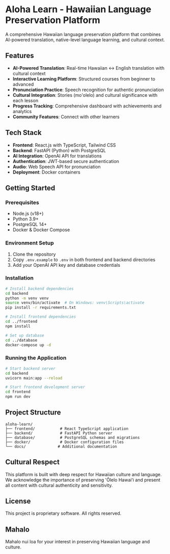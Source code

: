 # Aloha Learn - Hawaiian Language Preservation Platform

A comprehensive Hawaiian language preservation platform that combines AI-powered translation, native-level language learning, and cultural context.

## Features

- **AI-Powered Translation**: Real-time Hawaiian ↔ English translation with cultural context
- **Interactive Learning Platform**: Structured courses from beginner to advanced
- **Pronunciation Practice**: Speech recognition for authentic pronunciation
- **Cultural Integration**: Stories (mo'olelo) and cultural significance with each lesson
- **Progress Tracking**: Comprehensive dashboard with achievements and analytics
- **Community Features**: Connect with other learners

## Tech Stack

- **Frontend**: React.js with TypeScript, Tailwind CSS
- **Backend**: FastAPI (Python) with PostgreSQL
- **AI Integration**: OpenAI API for translations
- **Authentication**: JWT-based secure authentication
- **Audio**: Web Speech API for pronunciation
- **Deployment**: Docker containers

## Getting Started

### Prerequisites

- Node.js (v18+)
- Python 3.9+
- PostgreSQL 14+
- Docker & Docker Compose

### Environment Setup

1. Clone the repository
2. Copy `.env.example` to `.env` in both frontend and backend directories
3. Add your OpenAI API key and database credentials

### Installation

```bash
# Install backend dependencies
cd backend
python -m venv venv
source venv/bin/activate  # On Windows: venv\Scripts\activate
pip install -r requirements.txt

# Install frontend dependencies
cd ../frontend
npm install

# Set up database
cd ../database
docker-compose up -d
```

### Running the Application

```bash
# Start backend server
cd backend
uvicorn main:app --reload

# Start frontend development server
cd frontend
npm run dev
```

## Project Structure

```
aloha-learn/
├── frontend/           # React TypeScript application
├── backend/            # FastAPI Python server
├── database/           # PostgreSQL schemas and migrations
├── docker/             # Docker configuration files
└── docs/              # Additional documentation
```

## Cultural Respect

This platform is built with deep respect for Hawaiian culture and language. We acknowledge the importance of preserving 'Ōlelo Hawaiʻi and present all content with cultural authenticity and sensitivity.

## License

This project is proprietary software. All rights reserved.

## Mahalo

Mahalo nui loa for your interest in preserving Hawaiian language and culture.